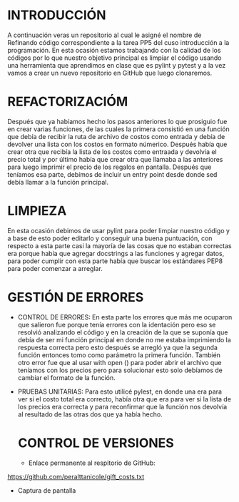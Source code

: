 # INTRODUCCIÓN
A continuación veras un repositorio al cual le asigné el nombre de Refinando código correspondiente a la tarea PP5 del cuso introducción a la programación. En esta ocasión estamos trabajando con la calidad de los códigos por lo que nuestro objetivo principal es limpiar el código usando una herramienta que aprendimos en clase que es pylint y pytest y a la vez vamos a crear un nuevo repositorio en GitHub que luego clonaremos. 

# REFACTORIZACIÓM
Después que ya habíamos hecho los pasos anteriores lo que prosiguio fue en crear varias funciones, de las cuales la primera consistió en una función que debía de recibir la ruta de archivo de costos como entrada y debía de devolver una lista con los costos en formato númerico. Después había que crear otra que recibía la lista de los costos como entraada y devolvía el precio total y por último había que crear otra que llamaba a las anteriores para luego imprimir el precio de los regalos en pantalla. Después que teníamos esa parte, debímos de incluir un entry point desde donde sed debía llamar a la función principal. 

# LIMPIEZA
En esta ocasión debimos de usar pylint para poder limpiar nuestro código y a base de esto poder editarlo y conseguir una buena puntuación, con respecto a esta parte casi la mayoría de las cosas que no estaban correctas era porque había que agregar docstrings a las funciones y agregar datos, para poder cumplir con esta parte había que buscar los estándares PEP8 para poder comenzar a arreglar.

# GESTIÓN DE ERRORES 
* CONTROL DE ERRORES:
En esta parte los errores que más me ocuparon  que salieron fue porque tenía errores con la identación pero eso se resolvió analizando el código y en la creación de la que se suponía que debía de ser mi función principal en donde no me estaba imprimiendo la respuesta correcta pero esto después se arregló ya que la segunda función entonces tomo como parámetro la primera función. También otro error fue que al usar with open () para poder abrir el archivo que teníamos con los precios pero para solucionar esto solo debíamos de cambiar el formato de la función.

* PRUEBAS UNITARIAS:
Para esto utilicé pylest, en donde una era para ver si el costo total era correcto, había otra que era para ver si la lista de los precios era correcta y para reconfirmar que la función nos devolvía al resultado de las otras dos que ya había hecho. 

  # CONTROL DE VERSIONES
  * Enlace permanente al respitorio de GitHub:

https://github.com/peralttanicole/gift_costs.txt 


  
  * Captura de pantalla